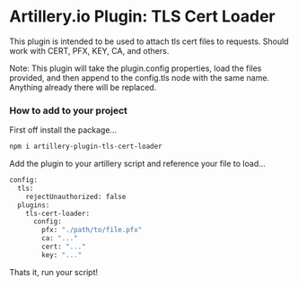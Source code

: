 # Artillery.io Plugin: TLS Cert Loader
This plugin is intended to be used to attach tls cert files to requests. Should work with CERT, PFX, KEY, CA, and others.

Note: This plugin will take the plugin.config properties, load the files provided, and then append to the config.tls node with the same name. Anything already there will be replaced.

### How to add to your project

First off install the package...

```bash
npm i artillery-plugin-tls-cert-loader
```

Add the plugin to your artillery script and reference your file to load...

```bash
config:
  tls:
    rejectUnauthorized: false
  plugins:
    tls-cert-loader:
      config:
        pfx: "./path/to/file.pfx"
        ca: "..."
        cert: "..."
        key: "..."
```

Thats it, run your script!